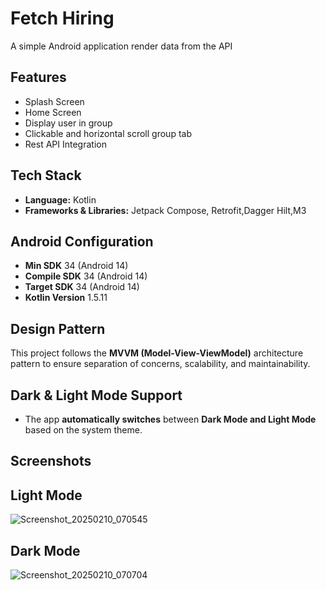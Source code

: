 # Fetch Hiring 
A simple Android application render data from the API 

## Features
- Splash Screen
- Home Screen 
- Display user in group 
- Clickable and horizontal scroll group tab 
- Rest API Integration 

## Tech Stack 
- **Language:** Kotlin
- **Frameworks & Libraries:** Jetpack Compose, Retrofit,Dagger Hilt,M3

## Android Configuration
- **Min SDK**      34 (Android 14) 
- **Compile SDK**  34 (Android 14) 
- **Target SDK**   34 (Android 14) 
- **Kotlin Version**  1.5.11 

## Design Pattern
This project follows the **MVVM (Model-View-ViewModel)** architecture pattern to ensure separation of concerns, scalability, and maintainability.


## Dark & Light Mode Support
- The app **automatically switches** between **Dark Mode and Light Mode** based on the system theme.

## Screenshots

## Light Mode

![Screenshot_20250210_070545](https://github.com/user-attachments/assets/c3fae6a9-0516-456f-b57d-8d9a68424e15)


## Dark Mode

![Screenshot_20250210_070704](https://github.com/user-attachments/assets/2d496ec1-c8d2-4822-92e4-49c75cbc2988)


